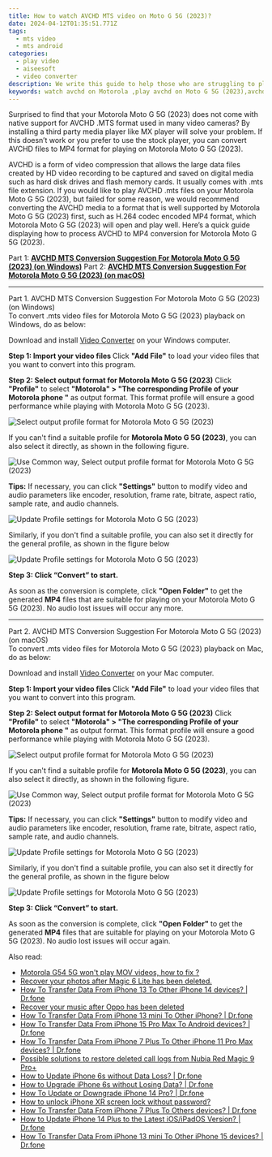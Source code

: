```yaml
---
title: How to watch AVCHD MTS video on Moto G 5G (2023)?
date: 2024-04-12T01:35:51.771Z
tags: 
  - mts video
  - mts android
categories: 
  - play video
  - aiseesoft
  - video converter
description: We write this guide to help those who are struggling to play AVCHD files on Motorola Moto G 5G (2023). It displays a way of converting AVCHD media to MP4 format for viewing on Motorola Moto G 5G (2023) with optimum performance. 
keywords: watch avchd on Motorola ,play avchd on Moto G 5G (2023),avchd player for Moto G 5G (2023),avchd to Motorola  converter,play avchd on Motorola ,play avchd video on Motorola Moto G 5G (2023),Motorola Moto G 5G (2023) wont play mts,mts converter android 2018,video to mts converter for android,mts video converter for android,best mts transcoder android,playing mts videos on phone android
---
```



<div class="atpl-content atpl-for-aiseesoft-video-converter play-mts-on-android">

<div class="atpl-post-description-part-1">
<div class="tpl-content-sub-paragraph-normal">
  <p>
    Surprised to find that your Motorola Moto G 5G (2023) does not come with native support for AVCHD .MTS format used in many video cameras? By installing a third party media player like MX player will solve your problem. If this doesn’t work or you prefer to use the stock player, you can convert AVCHD files to MP4 format for playing on Motorola Moto G 5G (2023).
  </p>
</div>
</div>



<div class="atpl-post-device-model-description">
  
</div>

<div class="atpl-post-description-part-2">
<div class="tpl-content-sub-paragraph-content">
<p>
  AVCHD is a form of video compression that allows the large data files created by HD video recording to be captured and saved on digital media such as hard disk drives and flash memory cards. It usually comes with .mts file extension. If you would like to play AVCHD .mts files on your Motorola Moto G 5G (2023), but failed for some reason, we would recommend converting the AVCHD media to a format that is well supported by Motorola Moto G 5G (2023) first, such as H.264 codec encoded MP4 format, which Motorola Moto G 5G (2023) will open and play well. Here’s a quick guide displaying how to process AVCHD to MP4 conversion for Motorola Moto G 5G (2023). 
</p>
</div>
</div>

Part 1: <strong><a href="#p1">AVCHD MTS Conversion Suggestion For Motorola Moto G 5G (2023) (on Windows)</a></strong>
Part 2: <strong><a href="#p2">AVCHD MTS Conversion Suggestion For Motorola Moto G 5G (2023) (on macOS)</a></strong>

<!-- Part 1 -->
<a id="p1" name="p1" ></a><hr>

<div class="atpl-step-part-style">Part 1. AVCHD MTS Conversion Suggestion For Motorola Moto G 5G (2023) (on Windows)</div>
To convert .mts video files for Motorola Moto G 5G (2023) playback on Windows, do as below:

Download and install <a class="atpl-step-content-a-style" href="https://tools.techidaily.com/aiseesoft-total-video-converter/" >Video Converter</a> on your Windows computer.

<strong>Step 1: Import your video files </strong>
Click <b>"Add File"</b> to load your video files that you want to convert into this program.

<strong>Step 2: Select output format for Motorola Moto G 5G (2023)</strong>
Click <b>"Profile"</b> to select <b>"Motorola" > "The corresponding Profile of your Motorola phone "</b> as output format. This format profile will ensure a good performance while playing with Motorola Moto G 5G (2023).

<img src="https://tools.techidaily.com/images/apps/aiseesoft/video-converter/devices/moto/fv.mp4/win/profile-2.png" class="atpl-imgstyle" alt="Select output profile format for Motorola Moto G 5G (2023)" />

If you can't find a suitable profile for **Motorola Moto G 5G (2023)**, you can also select it directly, as shown in the following figure.

<img src="https://tools.techidaily.com/images/apps/aiseesoft/video-converter/devices/common_android/fv.mp4/win/profile.png" class="atpl-imgstyle" alt="Use Common way, Select output profile format for Motorola Moto G 5G (2023)" />

<strong>Tips:</strong>
If necessary, you can click <b>"Settings"</b> button to modify video and audio parameters like encoder, resolution, frame rate, bitrate, aspect ratio, sample rate, and audio channels. 

<img src="https://tools.techidaily.com/images/apps/aiseesoft/video-converter/devices/moto/fv.mp4/win/settings-4.png" class="atpl-imgstyle"  alt="Update Profile settings for Motorola Moto G 5G (2023)" />

Similarly, if you don't find a suitable profile, you can also set it directly for the general profile, as shown in the figure below

<img src="https://tools.techidaily.com/images/apps/aiseesoft/video-converter/devices/common_android/fv.mp4/win/settings.png" class="atpl-imgstyle"  alt="Update Profile settings for Motorola Moto G 5G (2023)" />

<strong>Step 3: Click “Convert” to start.</strong>

As soon as the conversion is complete, click <b>"Open Folder"</b> to get the generated <b>MP4</b> files that are suitable for playing on your Motorola Moto G 5G (2023). No audio lost issues will occur any more.

<!-- Part 2 -->
<a id="p2" name="p2"></a><hr>

<div class="atpl-step-part-style">Part 2. AVCHD MTS Conversion Suggestion For Motorola Moto G 5G (2023) (on macOS)</div>
To convert .mts video files for Motorola Moto G 5G (2023) playback on Mac, do as below:

Download and install <a class="atpl-step-content-a-style" href="https://tools.techidaily.com/aiseesoft-total-video-converter/" >Video Converter</a> on your Mac computer.

<strong>Step 1: Import your video files </strong>
Click <b>"Add File"</b> to load your video files that you want to convert into this program.

<strong>Step 2: Select output format for Motorola Moto G 5G (2023)</strong>
Click <b>"Profile"</b> to select <b>"Motorola" > "The corresponding Profile of your Motorola phone "</b> as output format. This format profile will ensure a good performance while playing with Motorola Moto G 5G (2023).

<img src="https://tools.techidaily.com/images/apps/aiseesoft/video-converter/devices/moto/fv.mp4/mac/profile.png" class="atpl-imgstyle" alt="Select output profile format for Motorola Moto G 5G (2023)" />

If you can't find a suitable profile for **Motorola Moto G 5G (2023)**, you can also select it directly, as shown in the following figure.

<img src="https://tools.techidaily.com/images/apps/aiseesoft/video-converter/devices/common_android/fv.mp4/mac/profile.png" class="atpl-imgstyle" alt="Use Common way, Select output profile format for Motorola Moto G 5G (2023)" />

<strong>Tips:</strong>
If necessary, you can click <b>"Settings"</b> button to modify video and audio parameters like encoder, resolution, frame rate, bitrate, aspect ratio, sample rate, and audio channels. 

<img src="https://tools.techidaily.com/images/apps/aiseesoft/video-converter/devices/moto/fv.mp4/mac/settings.png" class="atpl-imgstyle"  alt="Update Profile settings for Motorola Moto G 5G (2023)" />

Similarly, if you don't find a suitable profile, you can also set it directly for the general profile, as shown in the figure below

<img src="https://tools.techidaily.com/images/apps/aiseesoft/video-converter/devices/common_android/fv.mp4/win/settings.png" class="atpl-imgstyle"  alt="Update Profile settings for Motorola Moto G 5G (2023)" />

<strong>Step 3: Click “Convert” to start.</strong>


As soon as the conversion is complete, click <b>"Open Folder"</b> to get the generated <b>MP4</b> files that are suitable for playing on your Motorola Moto G 5G (2023). No audio lost issues will occur again.


<ins class="adsbygoogle"
     style="display:block"
     data-ad-client="ca-pub-7571918770474297"
     data-ad-slot="8358498916"
     data-ad-format="auto"
     data-full-width-responsive="true"></ins>


</div>
<span class="atpl-alsoreadstyle">Also read:</span>
<div><ul>
<li><a href="https://review-topics.techidaily.com/motorola-g54-5g-wont-play-mov-videos-how-to-fix-by-aiseesoft-video-converter-play-mov-on-android/" ><u>Motorola G54 5G won't play MOV videos, how to fix ?</u></a></li>
<li><a href="https://review-topics.techidaily.com/recover-your-photos-after-magic-6-lite-has-been-deleted-by-fonelab-android-recover-photos/" ><u>Recover your photos after Magic 6 Lite has been deleted.</u></a></li>
<li><a href="https://review-topics.techidaily.com/how-to-transfer-data-from-iphone-13-to-other-iphone-14-devices-drfone-by-drfone-transfer-data-from-ios-transfer-data-from-ios/" ><u>How To Transfer Data From iPhone 13 To Other iPhone 14 devices? | Dr.fone</u></a></li>
<li><a href="https://review-topics.techidaily.com/recover-your-music-after-oppo-has-been-deleted-by-fonelab-android-recover-music/" ><u>Recover your music after Oppo has been deleted</u></a></li>
<li><a href="https://review-topics.techidaily.com/how-to-transfer-data-from-iphone-13-mini-to-other-iphone-drfone-by-drfone-transfer-data-from-ios-transfer-data-from-ios/" ><u>How To Transfer Data From iPhone 13 mini To Other iPhone? | Dr.fone</u></a></li>
<li><a href="https://review-topics.techidaily.com/how-to-transfer-data-from-iphone-15-pro-max-to-android-devices-drfone-by-drfone-transfer-data-from-ios-transfer-data-from-ios/" ><u>How To Transfer Data From iPhone 15 Pro Max To Android devices? | Dr.fone</u></a></li>
<li><a href="https://review-topics.techidaily.com/how-to-transfer-data-from-iphone-7-plus-to-other-iphone-11-pro-max-devices-drfone-by-drfone-transfer-data-from-ios-transfer-data-from-ios/" ><u>How To Transfer Data From iPhone 7 Plus To Other iPhone 11 Pro Max devices? | Dr.fone</u></a></li>
<li><a href="https://review-topics.techidaily.com/possible-solutions-to-restore-deleted-call-logs-from-nubia-red-magic-9-proplus-by-fonelab-android-recover-call-logs/" ><u>Possible solutions to restore deleted call logs from Nubia Red Magic 9 Pro+</u></a></li>
<li><a href="https://review-topics.techidaily.com/how-to-update-iphone-6s-without-data-loss-drfone-by-drfone-ios-system-repair-ios-system-repair/" ><u>How to Update iPhone 6s without Data Loss? | Dr.fone</u></a></li>
<li><a href="https://review-topics.techidaily.com/how-to-upgrade-iphone-6s-without-losing-data-drfone-by-drfone-ios-system-repair-ios-system-repair/" ><u>How to Upgrade iPhone 6s without Losing Data? | Dr.fone</u></a></li>
<li><a href="https://review-topics.techidaily.com/how-to-update-or-downgrade-iphone-14-pro-drfone-by-drfone-ios-system-repair-ios-system-repair/" ><u>How To Update or Downgrade iPhone 14 Pro? | Dr.fone</u></a></li>
<li><a href="https://review-topics.techidaily.com/how-to-unlock-iphone-xr-screen-lock-without-password-by-drfone-ios-unlock-ios-unlock/" ><u>How to unlock iPhone XR screen lock without password?</u></a></li>
<li><a href="https://review-topics.techidaily.com/how-to-transfer-data-from-iphone-7-plus-to-others-devices-drfone-by-drfone-transfer-data-from-ios-transfer-data-from-ios/" ><u>How To Transfer Data From iPhone 7 Plus To Others devices? | Dr.fone</u></a></li>
<li><a href="https://review-topics.techidaily.com/how-to-update-iphone-14-plus-to-the-latest-iosipados-version-drfone-by-drfone-ios-system-repair-ios-system-repair/" ><u>How to Update iPhone 14 Plus to the Latest iOS/iPadOS Version? | Dr.fone</u></a></li>
<li><a href="https://review-topics.techidaily.com/how-to-transfer-data-from-iphone-13-mini-to-other-iphone-15-devices-drfone-by-drfone-transfer-data-from-ios-transfer-data-from-ios/" ><u>How To Transfer Data From iPhone 13 mini To Other iPhone 15 devices? | Dr.fone</u></a></li>
</ul></div>

<ins class="adsbygoogle"
    style="display:block"
    data-ad-format="autorelaxed"
    data-ad-client="ca-pub-7571918770474297"
    data-ad-slot="1223367746"></ins>
